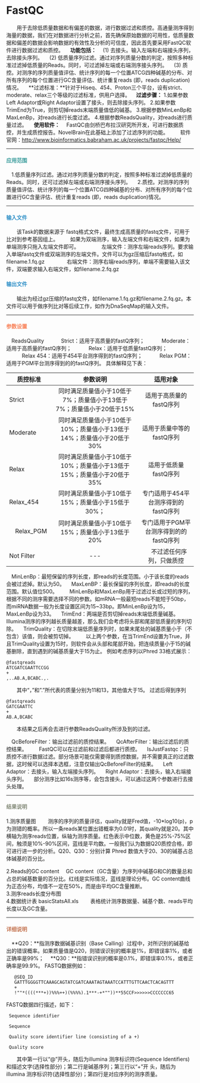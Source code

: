 # FastQC
　　用于去除低质量数据和有偏差的数据，进行数据过滤和质控。高通量测序得到海量的数据，我们在对数据进行分析之前，首先确保原始数据的可用性，低质量数据和偏差的数据会影响数据的有效性及分析的可信度，因此首先要采用FastQC软件进行数据过滤和质控。
　**功能包括：**
　(1) 去接头。输入左端和右端接头序列，去除接头序列。
　(2) 低质量序列过滤。通过对序列质量分数的判定，按照多种标准过滤掉低质量的Reads。同时，可过滤掉左端或右端测序接头序列。
　(3) 质控。对测序的序列质量值评估、统计序列的每一个位置ATCG四种碱基的分布、对所有序列的每个位置进行GC含量评估、统计重复reads (即，reads duplication)情况。
　**过滤标准：**针对于Hiseq、454、Proton三个平台，设有strict、moderate、relax三个等级的过滤标准，供用户选择。
&nbsp; &nbsp;**过滤步骤：**
1.如果参数Left Adaptor或Right Adaptor设置了接头，则去除接头序列。
2.如果参数TrimEnd为True，则剪切掉reads末端质量值低的碱基。
3.根据参数MinLenBp和MaxLenBp，对reads进行长度过滤。
4.根据参数ReadsQuality，对reads进行质量过滤。
　**使用软件：**
　FastQC由剑桥巴布拉汉研究所开发，可进行数据质控，并生成质控报告。NovelBrain在此基础上添加了过滤序列的功能。 
　　软件官网：http://www.bioinformatics.babraham.ac.uk/projects/fastqc/Help/


***
#### **<span class="glyphicon glyphicon-check" aria-hidden="true" style="color:#3B9C9C;font-size:20px;" ></span> <span style="color:#3B9C9C">应用范围**
　1.低质量序列过滤。通过对序列质量分数的判定，按照多种标准过滤掉低质量的Reads。同时，还可过滤掉左端或右端测序接头序列。
　2.质控。对测序的序列质量值评估、统计序列的每一个位置ATCG四种碱基的分布、对所有序列的每个位置进行GC含量评估、统计重复reads (即，reads duplication)情况。

***

#### **<i class="glyphicon glyphicon-log-in" aria-hidden="true" style="color:#3090C7"></i><span style="color:#3090C7"> 输入文件**

　　该Task的数据来源于 fastq格式文件，最终生成高质量的fastq文件，可用于比对到参考基因组上。
　　如果为双端测序，输入左端文件和右端文件，如果为单端测序只拖入左端文件即可。
　　　　左端文件：测序左端reads序列。要求输入单端fastq文件或双端测序的左端文件。文件可以为gz压缩后fastq格式，如 filename.1.fq.gz
　　　　右端文件：测序右端reads序列，单端不需要输入该文件，双端要求输入右端文件，如filename.2.fq.gz
　　

#### **<i class="glyphicon glyphicon-log-out" aria-hidden="true" style="color:#3090C7"></i><span style="color:#3090C7"> 输出文件**
　　输出为经过gz压缩的fastq文件，如filename.1.fq.gz和filename.2.fq.gz。本文件可以用于做序列比对等后续工作，如作为DnaSeqMap的输入文件。

***
#### **<i class="fa fa-cog" aria-hidden="true" style="color:#F88158"></i> <span style="color:#F88158">参数设置**
　<label id='ReadsQuality'>ReadsQuality</label>
　　　Strict：适用于高质量的fastQ序列；
　　　Moderate：适用于高质量的fastQ序列；
　　　Relax：适用于低质量fastQ序列；
　　　Relax 454：适用于454平台测序得到的fastQ序列；
　　　Relax PGM：适用于PGM平台测序得到的的fastQ序列。
   具体解释见下表：

| 质控标准   |  参数说明  |适用对象|
| -------- |  :----: | :----:  |
| Strict     |  同时满足质量值小于10低于7%；质量值小于13低于7%；质量值小于20低于15% |适用于高质量的fastQ序列 |
| Moderate     | 同时满足质量值小于10低于10%；质量值小于13低于14%；质量值小于20低于30%   |适用于质量中等的fastQ序列|
| Relax        |  同时满足质量值小于10低于10%；质量值小于13低于15%；质量值小于20低于35%  |适用于低质量fastQ序列|
|Relax_454　|同时满足质量值小于10低于15%；质量值小于15低于30%；|专门适用于454平台测序得到的fastQ序列　　|
|　Relax_PGM　|同时满足质量值小于10低于15%；质量值小于13低于20%|专门适用于PGM平台测序得到的的fastQ序列　|
|Not Filter　　|---　　|　不过滤任何序列，只做质控　|


　<label id='minLenBp'>MinLenBp：</label>最短保留的序列长度，即reads的长度范围。小于该长度的reads会被过滤掉。默认为50。
　<label id='maxLenBP'>MaxLenBP：</label>最长保留的序列长度，即reads的长度范围。默认值位500。
　　MinLenBp和MaxLenBp用于过滤过长或过短的序列，根据不同的测序需要选择不同的参数。如mRNA一般最短reads不能短于50bp，而miRNA数据一般为长度设置区间为15~33bp。即MinLenBp设为15，MaxLenBp设为33。
　<label id='trimEnd'>TrimEnd：</label>两端是否剪切掉reads末端低质量碱基。Illumina测序的序列越长质量越差，那么我们会考虑将头部和尾部低质量的序列切除。
　<label id='trimQuality'>TrimQuality：</label>在切除末端低质量序列时，如果末尾处的碱基质量小于（不包含）该值，则会被剪切掉。
　　以上两个参数，在当TrimEnd设置为True，并且TrimQuality设置为15时，则软件会从头部和尾部开始，把连续质量小于15的碱基删除，直到遇到的碱基质量大于15为止。
 例如考虑序列以Phred 33格式展示：
```
@fastqreads
ATCGATCGAATTCCGG
+
,..AB.A,BCABC.,.
```
　　其中“，”和”.”所代表的质量分别为11和13，其他值大于15。
过滤后得到序列
```
@fastqreads
GATCGAATTC
+
AB.A,BCABC
```
　　本结果之后再会去进行参数ReadsQuality所涉及到的过滤。

 
　<label id='qcBeforeFilter'>QcBeforeFilter：</label>输出过滤前的质控结果。
　<label id='qcAfterFilter'>QcAfterFilter：</label>输出过滤后的质控结果。
 　　FastQC可以在过滤前和过滤后都进行质控。
　<label id='isJustFastqc'>IsJustFastqc：</label>只质控不进行数据过滤。部分场景可能仅需要得到质控数据，并不需要真正的过滤数据，这时候可以选择本选框，注意仅输出QcBeforeFilter的结果。
　<label id='leftAdaptor'>Left Adaptor：</label>去接头，输入左端接头序列。
　<label id='right Adaptor'>Right Adaptor：</label>去接头，输入右端接头序列。
　部分测序比如16s测序等，会包含接头，可以通过这两个参数进行去接头处理。
　

***
#### **<i class="fa fa-file-text" aria-hidden="true" style="color:#848b79"></i><span style="color:#848b79"> 结果说明**

1.测序质量图
 　　测序的序列的质量评估，quality就是Fred值，-10*log10(p)，p为测错的概率。所以一条reads某位置出错概率为0.01时，其quality就是20。其中横轴为测序reads位置，纵轴为测序质量。红色表示中位数，黄色是25%-75%区间，触须是10%-90%区间，蓝线是平均数。一般我们认为数据Q20质控合格，即可进行进一步的分析。Q20、Q30：分别计算 Phred 数值大于20、30的碱基占总体碱基的百分比。

<div style="text-align:center">
<img data-src="1.png" width="300px" ></img>
</div>
2.Reads的GC content
　GC content（GC含量）为序列中碱基G和C的数量总和占总的碱基数量的百分比。红线是实际情况，蓝线是理论分布。GC content曲线为正态分布，均值不一定在50%，而是由平均GC含量推断。
<div style="text-align:center">
<img data-src="2.png" width="300px"  ></img>
</div>
3.测序reads长度分布图

<div style="text-align:center">
<img data-src="3.png" width="300px"  ></img>
</div>
4.数据统计表 basicStatsAll.xls 
　　表格统计测序数据量、碱基个数、reads平均长度以及GC含量。
<div style="text-align:center">
<img data-src="4.png" width="850px"  ></img>
</div>

***
#### **<span class="glyphicon glyphicon-paperclip" aria-hidden="true" style="color:#C47451"></span></i><span style="color:#C47451">  详细说明**
　**Q20：**指测序数据碱基识别（Base Calling）过程中，对所识别的碱基给出的错误概率。如果质量值是Q20，则错误识别的概率是1%，即错误率1%，或者正确率是99%；
　**Q30：**指错误识别的概率是0.1%，即错误率0.1%，或者正确率是99.9%。
FASTQ数据例如：
 

       @SEQ_ID
       GATTTGGGGTTCAAAGCAGTATCGATCAAATAGTAAATCCATTTGTTCAACTCACAGTTT
       +
       !""*((((***+))%%%++)(%%%%).1***-+*""))**55CCF>>>>>>CCCCCCC65

FASTQ数据四行描述，如下： 

     Sequence identifier

     Sequence

     Quality score identifier line (consisting of a +)

     Quality score



　　其中第一行以“@”开头，随后为illumina 测序标识符(Sequence Identifiers)和描述文字(选择性部分)；第二行是碱基序列；第三行以“+”开 头，随后为illumina 测序标识符(选择性部分)；第四行是对应序列的测序质量。

